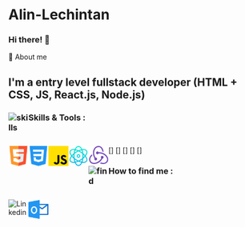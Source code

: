 # Alin-Lechintan

### Hi there! 👋

🚀 About me

## I'm a entry level fullstack developer (HTML + CSS, JS, React.js, Node.js)

### Skills & Tools : <img align="left" alt="skills" width="40px" src="https://cdn-icons-png.flaticon.com/512/3696/3696638.png"/>

<br/>

[<img align="left" alt="HTML5" width="40px" src="html5.png" />]
[<img align="left" alt="CSS3" width="40px" src="css3.png" />]
[<img align="left" alt="JavaScript" width="40px" src="JavaScript.png" />]
[<img align="left" alt="React" width="40px" src="React.png" />]
[<img align="left" alt="Node" width="40px" src="node.png" />]

### How to find me <img align="left" alt="find" width="40px" src="https://cdn-icons-png.flaticon.com/512/2500/2500099.png"/>:

<br/>

[<img align="left" alt="Linkedin" width="40px" src="https://cdn-icons-png.flaticon.com/512/3536/3536505.png" />](www.linkedin.com/in/alin-lechintan-2582b181)
[<img align="left" alt="Outlook" width="40px" src="image.png" />](mailto:alin.lechintan@outlook.com)
